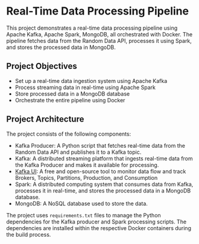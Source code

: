 # Real-Time Data Processing Pipeline

This project demonstrates a real-time data processing pipeline using Apache Kafka, Apache Spark, MongoDB, all orchestrated with Docker. The pipeline fetches data from the Random Data API, processes it using Spark, and stores the processed data in MongoDB.


## Project Objectives

- Set up a real-time data ingestion system using Apache Kafka
- Process streaming data in real-time using Apache Spark
- Store processed data in a MongoDB database
- Orchestrate the entire pipeline using Docker


## Project Architecture

The project consists of the following components:

- Kafka Producer: A Python script that fetches real-time data from the Random Data API and publishes it to a Kafka topic.
- Kafka: A distributed streaming platform that ingests real-time data from the Kafka Producer and makes it available for processing.
- [Kafka UI](https://github.com/provectus/kafka-ui): A free and open-source tool to monitor data flow and track Brokers, Topics, Partitions, Production, and Consumption
- Spark: A distributed computing system that consumes data from Kafka, processes it in real-time, and stores the processed data in a MongoDB database.
- MongoDB: A NoSQL database used to store the data.

The project uses `requirements.txt` files to manage the Python dependencies for the Kafka producer and Spark processing scripts. The dependencies are installed within the respective Docker containers during the build process.
